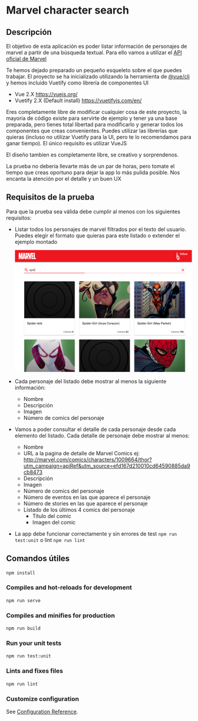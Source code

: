 # Marvel character search

## Descripción
El objetivo de esta aplicación es poder listar información de personajes de marvel a partir de una búsqueda textual.
Para ello vamos a utilizar el [API oficial de Marvel](src/api/README.md)

Te hemos dejado preparado un pequeño esqueleto sobre el que puedes trabajar. 
El proyecto se ha inicializado utilizando la herramienta de [@vue/cli](https://cli.vuejs.org/) y hemos incluido Vuetify como librería de componentes UI

* Vue 2.X https://vuejs.org/
* Vuetify 2.X (Default install) https://vuetifyjs.com/en/

Eres completamente libre de modificar cualquier cosa de este proyecto, la mayoria de código existe para servirte de ejemplo y tener ya una base preparada, pero tienes total libertad para modificarlo y generar todos los componentes que creas convenientes.
Puedes utilizar las librerías que quieras (incluso no utilizar Vuetify para la UI, pero te lo recomendamos para ganar tiempo). El único requisíto es utilizar VueJS

El diseño tambien es completamente libre, se creativo y sorprendenos.

La prueba no debería llevarte más de un par de horas, pero tomate el tiempo que creas oportuno para dejar la app lo más pulida posible. Nos encanta la atención por el detalle y un buen UX

## Requisitos de la prueba
Para que la prueba sea válida debe cumplir al menos con los siguientes requisítos:

* Listar todos los personajes de marvel filtrados por el texto del usuario. Puedes elegir el formato que quieras para este listado o extender el ejemplo montado

  ![Ejemplo](doc/example.png)

* Cada personaje del listado debe mostrar al menos la siguiente información:
  * Nombre
  * Descripción
  * Imagen
  * Número de comics del personaje
  
* Vamos a poder consultar el detalle de cada personaje desde cada elemento del listado. Cada detalle de personaje debe mostrar al menos:
  * Nombre
  * URL a la pagina de detalle de Marvel Comics ej: http://marvel.com/comics/characters/1009664/thor?utm_campaign=apiRef&utm_source=efd167d210010cd64590885da9cb8473
  * Descripción
  * Imagen
  * Número de comics del personaje
  * Número de eventos en las que aparece el personaje
  * Número de stories en las que aparece el personaje
  * Listado de los últimos 4 comics del personaje
    * Titulo del comic
    * Imagen del comic 
* La app debe funcionar correctamente y sin errores de test `npm run test:unit` o lint `npm run lint`

## Comandos útiles
```
npm install
```

### Compiles and hot-reloads for development
```
npm run serve
```

### Compiles and minifies for production
```
npm run build
```

### Run your unit tests
```
npm run test:unit
```

### Lints and fixes files
```
npm run lint
```

### Customize configuration
See [Configuration Reference](https://cli.vuejs.org/config/).
